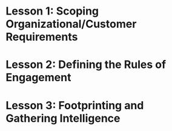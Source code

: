 # Lesson 1: Scoping Organizational/Customer Requirements
# Lesson 2: Defining the Rules of Engagement
# Lesson 3: Footprinting and Gathering Intelligence

